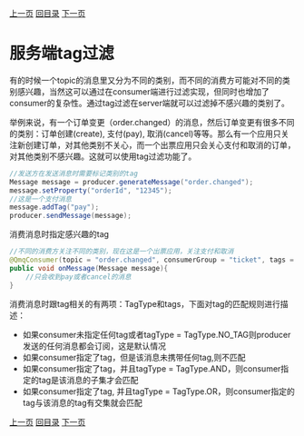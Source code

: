 [上一页](delay.md)
[回目录](../../README.md)
[下一页](backup.md)


# 服务端tag过滤

有的时候一个topic的消息里又分为不同的类别，而不同的消费方可能对不同的类别感兴趣，当然这可以通过在consumer端进行过滤实现，但同时也增加了consumer的复杂性。通过tag过滤在server端就可以过滤掉不感兴趣的类别了。

举例来说，有一个订单变更（order.changed）的消息，然后订单变更有很多不同的类别：订单创建(create), 支付(pay), 取消(cancel)等等。那么有一个应用只关注新创建订单，对其他类别不关心，而一个出票应用只会关心支付和取消的订单，对其他类别不感兴趣。这就可以使用tag过滤功能了。

```java
//发送方在发送消息时需要标记类别的tag
Message message = producer.generateMessage("order.changed");
message.setProperty("orderId", "12345");
//这是一个支付消息
message.addTag("pay");
producer.sendMessage(message);
```

消费消息时指定感兴趣的tag

```java
//不同的消费方关注不同的类别，现在这是一个出票应用，关注支付和取消
@QmqConsumer(topic = "order.changed", consumerGroup = "ticket", tags = {"pay", "cancel"}, tagType = TagType.OR, executor = "your executor")
public void onMessage(Message message){
    //只会收到pay或者cancel的消息
}
```

消费消息时跟tag相关的有两项：TagType和tags，下面对tag的匹配规则进行描述：
* 如果consumer未指定任何tag或者tagType = TagType.NO_TAG则producer发送的任何消息都会订阅，这是默认情况
* 如果consumer指定了tag，但是该消息未携带任何tag,则不匹配
* 如果consumer指定了tag，并且tagType = TagType.AND，则consumer指定的tag是该消息的子集才会匹配
* 如果consumer指定了tag, 并且tagType = TagType.OR，则consumer指定的tag与该消息的tag有交集就会匹配

[上一页](delay.md)
[回目录](../../README.md)
[下一页](backup.md)